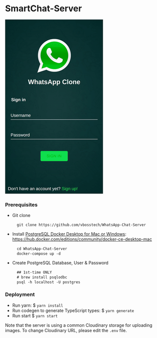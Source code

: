 # SmartChat-Server

![WhatsApp-Clone](README/WhatsApp-Clone.gif)

### Prerequisites

- Git clone
  ```
    git clone https://github.com/vbosstech/WhatsApp-Chat-Server
  ```
- Install [PostgreSQL Docker Desktop for Mac or Windows](https://www.docker.com/products/docker-desktop): https://hub.docker.com/editions/community/docker-ce-desktop-mac

  ```
    cd WhatsApp-Chat-Server
    docker-compose up -d
  ```    

- Create PostgreSQL Database, User & Password

  ```
    ## 1st-time ONLY
    # brew install psqlodbc
    psql -h localhost -U postgres
  ```

### Deployment

- Run yarn: $ `yarn install`
- Run codegen to generate TypeScript types: $ `yarn generate`
- Run start $ `yarn start`

Note that the server is using a common Cloudinary storage for uploading images. To change Cloudinary URL, please edit the `.env` file.